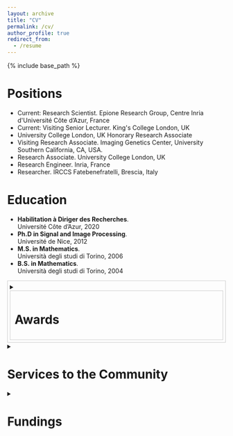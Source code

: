 ```yaml
---
layout: archive
title: "CV"
permalink: /cv/
author_profile: true
redirect_from:
  - /resume
---
```


{% include base_path %}


Positions
======
* Current: Research Scientist. Epione Research Group, Centre Inria d'Université Côte d’Azur, France
* Current: Visiting Senior Lecturer. King's College London, UK
* University College London, UK	Honorary Research Associate 
* Visiting Research Associate. Imaging Genetics Center, University Southern California, CA, USA.
* Research Associate. University College London, UK
* Research Engineer. Inria, France
* Researcher. IRCCS Fatebenefratelli, Brescia, Italy

Education
======
- **Habilitation à Diriger des Recherches**.\
Université Côte d’Azur, 2020
- **Ph.D in Signal and Image Processing**.\
Université de Nice, 2012
- **M.S. in Mathematics**.\
Università degli studi di Torino, 2006
- **B.S. in Mathematics**.\
 Università degli studi di Torino, 2004

<details>
  <summary style="border: 1px solid #ccc; padding: 5px;">
  <div style="border: 1px solid #ccc; padding: 10px;">
  <h1> Awards </h1> 
  </summary>
  <br>
	
<h3> Personal Awards: </h3>
<ul>
<li> (2020-2028) Chair holder at 3IA Côte d’Azur (axis Core Elements of AI). </li>
<li> (2018-2024) Inria Research and Doctoral Supervision Award (RIPEC). </li>
<li> (2018) Outstanding reviewer  of the conference NeurIPS 2018. </li>
<li> (2015) Second position ex-aequo for the 2015 ERCIM Cor Baayen Award.
	<br>
          <em>Most promising European young researcher in computer science and applied mathematics* </em></li>
<li> (2011) Erbsmann Award Honorable Mention, Conference IPMI
	<br>
    <em>One of the most prestigious awards of the medical imaging community</em> </li>
</ul>

<h3> As Research Director: </h3>
<ul>
<li> (2024) UNICANCER Innovation Award to projet Federated-PET
<br>
  <em> Co-PI with Dr. O. Humbert, Hospital A. Lacassagne, Nice, France</em> </li>
<li> (2022) Yann Fraboni (PhD). Best thesis award
<br>
  <em> From Doctoral School STIC, Université Côte d’Azur </em> </li>
<li> (2022) Yann Fraboni (PhD). Best paper award
<br>
  <em> International Workshop on Trustworthy Federated Learning in Conjunction with IJCAI 2022. </em> </li>
<li> (2021) Andrea Senacheribbe (MSc). Best Master Thesis Award
<br>
  <em> From Politecnico di Torino </em> </li>
<li> (2019) Sara Garbarino (Postdoc). Erbsmann award, Conference IPMI
<br>
  <em> One of the most prestigious awards of the medical imaging community </em></li>
</ul>
</div>
</details>

<details>
  <summary>
  <h1> Services to the Community  </h1> 
  </summary>
  <br>

<h3> Conference Area Chair:</h3>
<ul>
<li> Neural Information Processing Systems (NeurIPS 2023, NeurIPS 2024) </li>
<li>	Computer Vision and Pattern Recognition (CVPR 2021-2023-2024) </li>
<li>	Medical Image Computing and Computer Assisted Intervention (MICCAI 2021-2022)</li>
</ul>

<h3>  Editorial Activity: </h3>
<ul>
<li>	Associate Editor of Medical Image Analysis (Elsevier) since 2021 </li>
<li>	Editorial Board Member of Scientific Reports (Nature Publishing Group) from 2014 to 2021 </li>
<li>	Member of the Board of Statisticians of the Journal of Alzheimer's Disease from 2017 to 2022 </li>
</ul>

<h3>  Organisation of Scientific Events (selection) </h3>

<ul>
<li>	Organizing committee member of the 2023 edition of the IEEE International Symposium on Biomedical Imaging (ISBI), Cartagena (Colombia). In charge of student events organization. </li>
<li>	Organizing committee member of the 1st Colloque Français inter-3IA d’Intelligence Artificielle, 2023. 200 participants, 14 invited speakers. In charge of program definition and speaker invitation.</li>
<li>	Co-chair of the 1st Tutorial on Trustworthy AI in medical imaging. Medical Image Computing and Computer Assisted Intervention conference, MICCAI 2022, Singapore.  </li>
<li> Organizer of the Special Session “Security and Fairness in Collaborative Healthcare Data Analysis”, presented at the International Symposium of Biomedical Imaging (ISBI), 2021.</li>
<li>	Organizer of a one-day hands-on session on the software Fed-BioMed to the Winter School AI4Health (HDH and 3IA) in 2021 and 2022, and to the Inria DFKI Summer School (2021).</li>
<li>	Co-organiser of the Tutorial “Disease progression modeling with cross-sectional and longitudinal data”, presented at the International Conference Medical Image Computing and Computer Assisted Intervention (MICCAI) 2021, and at at the International Symposium of Biomedical Imaging (ISBI) 2021. </li>
</ul>

</details>

<details>
  <summary>
  <h1> Fundings  </h1> 
  </summary>
  <br>
 
<h3> Research Area: Multi-modal biomedical data analysis & disease progression modeling </h3>
<ul>
<li> Michael J. Fox Foundation for Parkinson’s Research. Multimodal Dynamic Modelling and Prediction of Parkinsonian Symptom Progression. <b> WP leader</b> (2023-2027, 800k€, Inria funding: 200k€). PI Dr. B. Gutman (Illinois Institute of Technology, USA.)
	<br>
	<em>Disease progression modelling in Parkinson's Disease.</em> </li>
<li> 	ANR. MITOMICS (2021-2025, 800kE, Inria funding: 200k€). <b> WP leader for multi-omics analysis.</b> PIs Prof. Vincent Procaccio (CHU Angers) and Sylvie Bannwarth (CHU Nice).
	<br>
	<em> Multi-omics analyses in rare disorders </em> </li>
<li> 	Université Côte d’Azur. Project Meta-ImaGen (37k€). <b>PI</b>.
	<br>
	<em> Multi-centric brain image analysis in Alzheimer's disease </em> </li>
<li> 	Departement des Alpes Maritimes (PACA). Project Big Data for brain research (70k€). <b>PI</b>. 
	<br>
`	<em> Large-scale imaging-genetics analysis in brain disorders. </em> </li>
</ul>

<h3> Research Area: Multi-centric biomedical data analysis & federated learning </h3>
<ul>
<li> ANR. Operationalising federated learning for real-world biomedical applications (Fed-Ops) (2025-2029, 700k€, Inria funding: 300 k€). <br>PI.</b>
	<br>
	<em> ML-Ops for federated learning in healthcare </em>  </li>

<li> ANR. JCJC project Fed-BioMed (2019-2023, 200k€). **PI**. 
	<br>
        <em> Federated learning for healthcare applications. </em>  </li>

<li> Franco-German bilateral program for AI. Project Trustworthy and Robust Artificial Intelligence (TRAIN) (2023-2027, 1.2M€, Inria funding: 350 k€). <b>PI for the French consortium</b>. German PI: Prof. Ghassan Karame (Ruhr-University Bochum). With EURECOM (France), Fraunhofer and Ruhr-University Bochum (Germany). </li>

<li> Institut National du Cancer (INCa). FEDERATED-PET (2022-2026, 1M€, Inria funding: 300k€). <br>Co-PI</b> with Prof. O. Humbert (Hospital Centre Antoine Lacassagne, France).
	<br>
	<em> French federated infrastructure for cancer image analysis. </em>       </li>               

<li>	Horizon Europe. European Cancer Imaging Initiative (EUCAIM) (2023-2027, 17M€, Inria funding: 200k€). WP participant with 76 clinical and research partners across Europe. 
	<br>
	<em> Interoperability of federated learning platforms in a large network of European cancer hospitals. </em> </li>
</ul>
</details>
